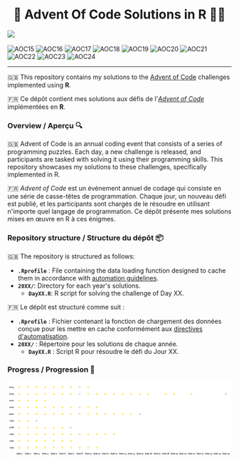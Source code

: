 <h1 align="center"> 🎄 Advent Of Code Solutions in R 🎅🏼 </h1>

[![](https://www.codefactor.io/repository/github/jeandupin/aoc/badge)](https://www.codefactor.io/repository/github/jeandupin/aoc)

![AOC15](https://img.shields.io/badge/AOC%202015%20%E2%AD%90%EF%B8%8F-20%2F50-%23fa887b)
![AOC16](https://img.shields.io/badge/AOC%202016%20%E2%AD%90%EF%B8%8F-14%2F50-%23f54c6b)
![AOC17](https://img.shields.io/badge/AOC%202017%20%E2%AD%90%EF%B8%8F-24%2F50-%23fa887b)
![AOC18](https://img.shields.io/badge/AOC%202018%20%E2%AD%90%EF%B8%8F-13%2F50-%23f54c6b)
![AOC19](https://img.shields.io/badge/AOC%202019%20%E2%AD%90%EF%B8%8F-19%2F50-%23f54c6b)
![AOC20](https://img.shields.io/badge/AOC%202020%20%E2%AD%90%EF%B8%8F-29%2F50-%23fa887b)
![AOC21](https://img.shields.io/badge/AOC%202021%20%E2%AD%90%EF%B8%8F-20%2F50-%23fa887b)
![AOC22](https://img.shields.io/badge/AOC%202022%20%E2%AD%90%EF%B8%8F-10%2F50-%23f54c6b)
![AOC23](https://img.shields.io/badge/AOC%202023%20%E2%AD%90%EF%B8%8F-39%2F50-%23a0cc79)
![AOC24](https://img.shields.io/badge/AOC%202024%20%E2%AD%90%EF%B8%8F-22%2F50-%23fa887b)

----

🇬🇧 This repository contains my solutions to the [Advent of Code](https://adventofcode.com) challenges implemented using **R**.

🇫🇷 Ce dépôt contient mes solutions aux défis de l'[*Advent of Code*](https://adventofcode.com) implémentées en **R**.

### Overview / Aperçu 🔍

🇬🇧 Advent of Code is an annual coding event that consists of a series of programming puzzles. Each day, a new challenge is released, and participants are tasked with solving it using their programming skills. This repository showcases my solutions to these challenges, specifically implemented in R.

🇫🇷 *Advent of Code* est un événement annuel de codage qui consiste en une série de casse-têtes de programmation. Chaque jour, un nouveau défi est publié, et les participants sont chargés de le résoudre en utilisant n'importe quel langage de programmation. Ce dépôt présente mes solutions mises en œuvre en R à ces énigmes.

### Repository structure / Structure du dépôt 📦

🇬🇧 The repository is structured as follows:

-   **`.Rprofile`** : File containing the data loading function designed to cache them in accordance with [automation guidelines](https://www.reddit.com/r/adventofcode/wiki/faqs/automation).
-   **`20XX/`**: Directory for each year's solutions.
    -   **`DayXX.R`**: R script for solving the challenge of Day XX.

🇫🇷 Le dépôt est structuré comme suit :

-   **`.Rprofile`** : Fichier contenant la fonction de chargement des données conçue pour les mettre en cache conformément aux [directives d'automatisation](https://www.reddit.com/r/adventofcode/wiki/faqs/automation).
-   **`20XX/`** : Répertoire pour les solutions de chaque année.
    -   **`DayXX.R`** : Script R pour résoudre le défi du Jour XX.

### Progress / Progression 🚀

![](progression.png)